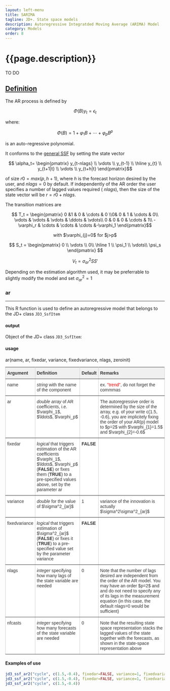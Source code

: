 ```yaml
---
layout: left-menu
title: SARIMA
tagline: JD+. State space models
description: Autoregressive Integratded Moving Average (ARIMA) Model
category: Models
order: 8
---
```

# {{page.description}}


TO DO 


## [Definition](../implementations/ar2.html) 
The AR process is defined by

$$\Phi\left(B\right)y_t=\epsilon_t $$ 

where:  

$$\Phi\left(B\right)=1+\varphi_1 B + \cdots + \varphi_p B^p $$   

is an auto-regressive polynomial. 

It conforms to the [general SSF](../overview/index.html) by setting the state vector 

$$ \alpha_t= \begin{pmatrix} 
y_{t-nlags} \\ 
\vdots  \\ 
y_{t-1}  \\ 
\hline
y_{t}  \\ 
y_{t+1|t} \\ 
\vdots \\ 
y_{t+h|t} 
\end{pmatrix}$$  

of size $r0=max(p,h+1)$, where $h$ is the forecast horizon
desired by the user, and $nlags=0$ by default. If independently of the AR order the user specifies a number of lagged values required ( $nlags$), 
then the size of the state vector will be $r=r0+nlags$.

The transition matrices are

$$ T_t = \begin{pmatrix} 0 &1 & 0 & \cdots & 0  \\0& 0 & 1 & \cdots & 0\\ \vdots & \vdots & \vdots & \ddots & \vdots\\ 0 & 0 & 0 & \cdots & 1\\
-\varphi_r & \cdots  & \cdots & \cdots &-\varphi_1 \end{pmatrix}$$

<p style="text-align: center;"> with $\varphi_{j}=0$ for $j>p$  </p>

$$ S_t = \begin{pmatrix} 0 \\  
\vdots \\
0\\
\hline
1 \\ \psi_1 \\ \vdots\\ \psi_s \end{pmatrix} $$  

$$ V_t = \sigma_{ar}^{2} S S' $$



Depending on the estimation algorithm used, it may be preferrable to slightly modify the model and set $\sigma_{ar}^2=1$


### ar
***
This R function is used to define an autoregressive model that belongs to the JD+ class `JD3_SsfItem` 

#### output
Object of the JD+ class `JD3_SsfItem`: 

#### usage 
 
ar(name, ar, fixedar, variance, fixedvariance, nlags, zeroinit)
 

<style type="text/css">
.tg  {border-collapse:collapse;border-spacing:0;border-color:#ccc;margin:0px auto;}
.tg td{font-family:Arial, sans-serif;font-size:14px;padding:10px 5px;border-style:solid;border-width:1px;overflow:hidden;word-break:normal;border-color:#ccc;color:#333;background-color:#fff;}
.tg th{font-family:Arial, sans-serif;font-size:14px;font-weight:normal;padding:10px 5px;border-style:solid;border-width:1px;overflow:hidden;word-break:normal;border-color:#ccc;color:#333;background-color:#f0f0f0;}
.tg .tg-if4e{background-color:#f9f9f9;font-weight:bold;border-color:inherit;text-align:left;vertical-align:top}
.tg .tg-fymr{font-weight:bold;border-color:inherit;text-align:left;vertical-align:top}
.tg .tg-btxf{background-color:#f9f9f9;border-color:inherit;text-align:left;vertical-align:top}
.tg .tg-0pky{border-color:inherit;text-align:left;vertical-align:top}
.tg-sort-header::-moz-selection{background:0 0}.tg-sort-header::selection{background:0 0}.tg-sort-header{cursor:pointer}.tg-sort-header:after{content:'';float:right;margin-top:7px;border-width:0 5px 5px;border-style:solid;border-color:#404040 transparent;visibility:hidden}.tg-sort-header:hover:after{visibility:visible}.tg-sort-asc:after,.tg-sort-asc:hover:after,.tg-sort-desc:after{visibility:visible;opacity:.4}.tg-sort-desc:after{border-bottom:none;border-width:5px 5px 0}@media screen and (max-width: 767px) {.tg {width: auto !important;}.tg col {width: auto !important;}.tg-wrap {overflow-x: auto;-webkit-overflow-scrolling: touch;margin: auto 0px;}}</style>
<div class="tg-wrap"><table id="tg-rBYYg" class="tg">
  <tr>
    <th class="tg-0pky"><b>Argument</b></th>
    <th class="tg-0pky"><b>Definition</b></th>
    <th class="tg-0pky"><b>Default</b></th>
    <th class="tg-0pky"><b>Remarks</b></th>
  </tr>
  <tr>
    <td class="tg-0pky">name</td>
    <td class="tg-0pky">  <i>string </i> with the name of the component </td>
    <td class="tg-0pky"></td>
    <td class="tg-0pky">ex. <font color="red">"trend"</font>, do not forget the commmas </td>
  </tr>
 <tr>
    <td class="tg-0pky">ar</td>
    <td class="tg-0pky"> <i>double array </i> of AR coefficients, i.e. $\varphi_1$, $\ldots$, $\varphi_p$ </td>
    <td class="tg-0pky"> </td>
    <td class="tg-0pky">The autoregressive order is determined by the size of the array, e.g. of your write c(1.5, -0.6), you are implicitely fixing the order of your AR(p) model to $p=2$ with $\varphi_{1}=1.5$ and  $\varphi_{2}=-0.6$ </td>
  </tr>
  <tr>
    <td class="tg-0pky">fixedar</td>
    <td class="tg-0pky"> <i>logical</i>  that triggers estimation of the AR coefficients  $\varphi_1$, $\ldots$, $\varphi_p$ (<b>FALSE</b>) or  
	fixes them (<b>TRUE</b>) to a pre-specified  values above, set by the parameter ar  </td>
    <td class="tg-0pky"><b>FALSE</b></td>
    <td class="tg-0pky"> </td>
  </tr>
  <tr>
    <td class="tg-0pky">variance</td>
    <td class="tg-0pky"> <i>double </i> for the value of $\sigma^2_{ar}$ </td>
    <td class="tg-0pky">1</td>
    <td class="tg-0pky">variance of the innovation is actually  $\sigma^2\sigma^2_{ar}$</td>
  </tr>
  <tr>
    <td class="tg-0pky">fixedvariance</td>
    <td class="tg-0pky"> <i>logical</i>  that triggers estimation of $\sigma^2_{ar}$ (<b>FALSE</b>) or  
	fixes it (<b>TRUE</b>) to a pre-specified  value set by the parameter variance </td>
    <td class="tg-0pky"><b>FALSE</b></td>
    <td class="tg-0pky"> </td>
  </tr>
 <tr>
    <td class="tg-0pky">nlags</td>
    <td class="tg-0pky"> <i>integer </i> specifying how many lags of the state variable are needed</td>
    <td class="tg-0pky">0 </td>
    <td class="tg-0pky">Note that the number of lags desired are independent from the order of the AR model. You may have an order $p=2$ and and do not need to specify any of its lags in the measurement equation (in this case, the default nlags=0 would be sufficient) </td>
  </tr>
  <tr>
    <td class="tg-0pky">nfcasts</td>
    <td class="tg-0pky"> <i>integer </i> specifying how many forecasts of the state variable are needed</td>
    <td class="tg-0pky">0 </td>
    <td class="tg-0pky"> Note that the resulting state space representation stacks the lagged values of the state together with the forecasts, as shown in the state-space representation above</td>
  </tr>

</table></div>
<script charset="utf-8">var TGSort=window.TGSort||function(n){"use strict";function r(n){return n.length}function t(n,t){if(n)for(var e=0,a=r(n);a>e;++e)t(n[e],e)}function e(n){return n.split("").reverse().join("")}function a(n){var e=n[0];return t(n,function(n){for(;!n.startsWith(e);)e=e.substring(0,r(e)-1)}),r(e)}function o(n,r){return-1!=n.map(r).indexOf(!0)}function u(n,r){return function(t){var e="";return t.replace(n,function(n,t,a){return e=t.replace(r,"")+"."+(a||"").substring(1)}),l(e)}}function i(n){var t=l(n);return!isNaN(t)&&r(""+t)+1>=r(n)?t:NaN}function s(n){var e=[];return t([i,m,g],function(t){var a;r(e)||o(a=n.map(t),isNaN)||(e=a)}),e}function c(n){var t=s(n);if(!r(t)){var o=a(n),u=a(n.map(e)),i=n.map(function(n){return n.substring(o,r(n)-u)});t=s(i)}return t}function f(n){var r=n.map(Date.parse);return o(r,isNaN)?[]:r}function v(n,r){r(n),t(n.childNodes,function(n){v(n,r)})}function d(n){var r,t=[],e=[];return v(n,function(n){var a=n.nodeName;"TR"==a?(r=[],t.push(r),e.push(n)):("TD"==a||"TH"==a)&&r.push(n)}),[t,e]}function p(n){if("TABLE"==n.nodeName){for(var e=d(n),a=e[0],o=e[1],u=r(a),i=u>1&&r(a[0])<r(a[1])?1:0,s=i+1,v=a[i],p=r(v),l=[],m=[],g=[],h=s;u>h;++h){for(var N=0;p>N;++N){r(m)<p&&m.push([]);var T=a[h][N],C=T.textContent||T.innerText||"";m[N].push(C.trim())}g.push(h-s)}var L="tg-sort-asc",E="tg-sort-desc",b=function(){for(var n=0;p>n;++n){var r=v[n].classList;r.remove(L),r.remove(E),l[n]=0}};t(v,function(n,t){l[t]=0;var e=n.classList;e.add("tg-sort-header"),n.addEventListener("click",function(){function n(n,r){var t=d[n],e=d[r];return t>e?a:e>t?-a:a*(n-r)}var a=l[t];b(),a=1==a?-1:+!a,a&&e.add(a>0?L:E),l[t]=a;var i=m[t],v=function(n,r){return a*i[n].localeCompare(i[r])||a*(n-r)},d=c(i);(r(d)||r(d=f(i)))&&(v=n);var p=g.slice();p.sort(v);for(var h=null,N=s;u>N;++N)h=o[N].parentNode,h.removeChild(o[N]);for(var N=s;u>N;++N)h.appendChild(o[s+p[N-s]])})})}}var l=parseFloat,m=u(/^(?:\s*)([+-]?(?:\d+)(?:,\d{3})*)(\.\d*)?$/g,/,/g),g=u(/^(?:\s*)([+-]?(?:\d+)(?:\.\d{3})*)(,\d*)?$/g,/\./g);n.addEventListener("DOMContentLoaded",function(){for(var t=n.getElementsByClassName("tg"),e=0;e<r(t);++e)try{p(t[e])}catch(a){}})}(document);</script>

 
#### Examples of use 
```R
jd3_ssf_ar2("cycle", c(1.5,-0.4), fixedar=FALSE, variance=1, fixedvariance=TRUE, nlags=4, nfcasts=4) // 
jd3_ssf_ar2("cycle", c(1.5,-0.4), fixedar=FALSE, variance=1, fixedvariance=FALSE, nlags=0, , nfcasts=0) // default
jd3_ssf_ar2("cycle", c(1.5,-0.4)) 

```


